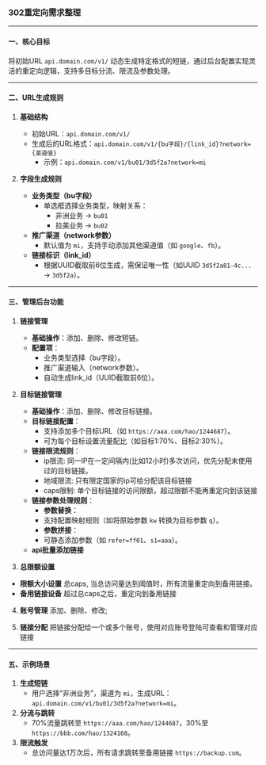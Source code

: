 ### 302重定向需求整理

---

#### **一、核心目标**
将初始URL `api.domain.com/v1/` 动态生成特定格式的短链，通过后台配置实现灵活的重定向逻辑，支持多目标分流、限流及参数处理。

---

#### **二、URL生成规则**
1. **基础结构**  
   - 初始URL：`api.domain.com/v1/`  
   - 生成后的URL格式：`api.domain.com/v1/{bu字段}/{link_id}?network={渠道值}`  
     - 示例：`api.domain.com/v1/bu01/3d5f2a?network=mi`  

2. **字段生成规则**  
   - **业务类型（bu字段）**  
     - 单选框选择业务类型，映射关系：  
       - 非洲业务 → `bu01`  
       - 拉美业务 → `bu02`  
   - **推广渠道（network参数）**  
     - 默认值为 `mi`，支持手动添加其他渠道值（如 `google`、`fb`）。  
   - **链接标识（link_id）**  
     - 根据UUID截取前6位生成，需保证唯一性（如UUID `3d5f2a81-4c...` → `3d5f2a`）。

---

#### **三、管理后台功能**

1. **链接管理**  
   - **基础操作**：添加、删除、修改短链。  
   - **配置项**：  
     - 业务类型选择（bu字段）。  
     - 推广渠道输入（network参数）。  
     - 自动生成link_id（UUID截取前6位）。  

2. **目标链接管理**  
   - **基础操作**：添加、删除、修改目标链接。  
   - **目标链接配置**：  
     - 支持添加多个目标URL（如 `https://aaa.com/hao/1244687`）。  
     - 可为每个目标设置流量配比（如目标1:70%、目标2:30%）。  
   - **链接限流规则**：
     - ip限流: 同一IP在一定间隔内(比如12小时)多次访问，优先分配未使用过的目标链接。  
     - 地域限流: 只有限定国家的ip可给分配该目标链接
     - caps限制: 单个目标链接的访问限额，超过限额不能再重定向到该链接
   - **链接参数处理规则**：
     - **参数替换**：  
     - 支持配置映射规则（如将原始参数 `kw` 转换为目标参数 `q`）。  
     - **参数拼接**：  
     - 可静态添加参数（如 `refer=ff01`、`s1=aaa`）。  
   - **api批量添加链接** 

3. **总限额设置**
  - **限额大小设置**
    总caps, 当总访问量达到阈值时，所有流量重定向到备用链接。  
  - **备用链接设备**
    超过总caps之后，重定向到备用链接

4. **账号管理**
    添加、删除、修改;

5. **链接分配**
    把链接分配给一个或多个账号，使用对应账号登陆可查看和管理对应链接
    
---

#### **五、示例场景**
1. **生成短链**  
   - 用户选择“非洲业务”，渠道为 `mi`，生成URL：`api.domain.com/v1/bu01/3d5f2a?network=mi`。  
2. **分流与跳转**  
   - 70%流量跳转至 `https://aaa.com/hao/1244687`，30%至 `https://bbb.com/hao/1324168`。  
3. **限流触发**  
   - 总访问量达1万次后，所有请求跳转至备用链接 `https://backup.com`。  

